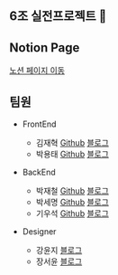 ## 6조 실전프로젝트 👋

## Notion Page
  [노션 페이지 이동](https://www.notion.so/t-1/99-6-D-1-7426a2b192554898b6c41d2e193b2023)

## 팀원 
- FrontEnd
  * 김재혁 [Github](https://github.com/pol-dev-shinroo) [블로그](https://junehan-dev.github.io/)
  * 박용태 [Github]() [블로그]()

- BackEnd
  * 박재철 [Github](https://github.com/reload1bronze) [블로그]()  
  * 박세명 [Github](https://github.com/diasm3) [블로그](https://diasm3.github.io)
  * 기우석 [Github](https://github.com/moto4321) [블로그](https://woooseogi.tistory.com/)

- Designer
  * 강윤지 [블로그]()
  * 장서윤 [블로그]()
